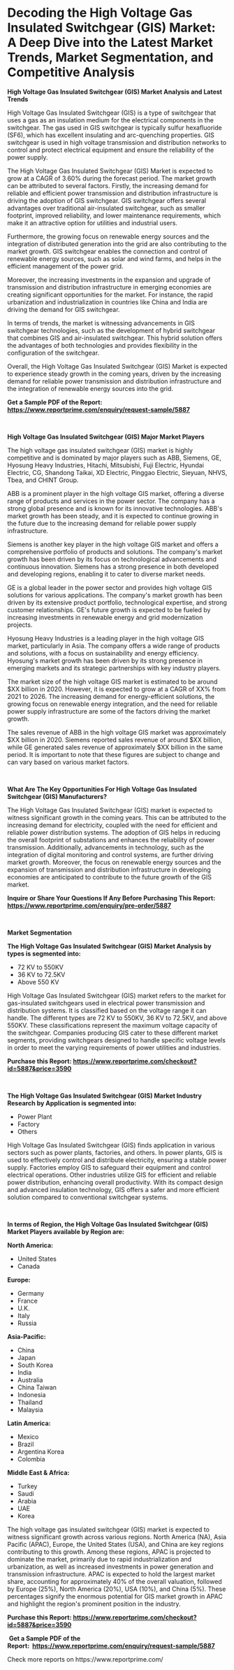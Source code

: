 <p><h1>Decoding the High Voltage Gas Insulated Switchgear (GIS) Market: A Deep Dive into the Latest Market Trends, Market Segmentation, and Competitive Analysis</h1></p><p><strong>High Voltage Gas Insulated Switchgear (GIS) Market Analysis and Latest Trends</strong></p>
<p><p>High Voltage Gas Insulated Switchgear (GIS) is a type of switchgear that uses a gas as an insulation medium for the electrical components in the switchgear. The gas used in GIS switchgear is typically sulfur hexafluoride (SF6), which has excellent insulating and arc-quenching properties. GIS switchgear is used in high voltage transmission and distribution networks to control and protect electrical equipment and ensure the reliability of the power supply.</p><p>The High Voltage Gas Insulated Switchgear (GIS) Market is expected to grow at a CAGR of 3.60% during the forecast period. The market growth can be attributed to several factors. Firstly, the increasing demand for reliable and efficient power transmission and distribution infrastructure is driving the adoption of GIS switchgear. GIS switchgear offers several advantages over traditional air-insulated switchgear, such as smaller footprint, improved reliability, and lower maintenance requirements, which make it an attractive option for utilities and industrial users.</p><p>Furthermore, the growing focus on renewable energy sources and the integration of distributed generation into the grid are also contributing to the market growth. GIS switchgear enables the connection and control of renewable energy sources, such as solar and wind farms, and helps in the efficient management of the power grid.</p><p>Moreover, the increasing investments in the expansion and upgrade of transmission and distribution infrastructure in emerging economies are creating significant opportunities for the market. For instance, the rapid urbanization and industrialization in countries like China and India are driving the demand for GIS switchgear.</p><p>In terms of trends, the market is witnessing advancements in GIS switchgear technologies, such as the development of hybrid switchgear that combines GIS and air-insulated switchgear. This hybrid solution offers the advantages of both technologies and provides flexibility in the configuration of the switchgear.</p><p>Overall, the High Voltage Gas Insulated Switchgear (GIS) Market is expected to experience steady growth in the coming years, driven by the increasing demand for reliable power transmission and distribution infrastructure and the integration of renewable energy sources into the grid.</p></p>
<p><strong>Get a Sample PDF of the Report:&nbsp; <a href="https://www.reportprime.com/enquiry/request-sample/5887">https://www.reportprime.com/enquiry/request-sample/5887</a></strong></p>
<p>&nbsp;</p>
<p><strong>High Voltage Gas Insulated Switchgear (GIS) Major Market Players</strong></p>
<p><p>The high voltage gas insulated switchgear (GIS) market is highly competitive and is dominated by major players such as ABB, Siemens, GE, Hyosung Heavy Industries, Hitachi, Mitsubishi, Fuji Electric, Hyundai Electric, CG, Shandong Taikai, XD Electric, Pinggao Electric, Sieyuan, NHVS, Tbea, and CHINT Group. </p><p>ABB is a prominent player in the high voltage GIS market, offering a diverse range of products and services in the power sector. The company has a strong global presence and is known for its innovative technologies. ABB's market growth has been steady, and it is expected to continue growing in the future due to the increasing demand for reliable power supply infrastructure.</p><p>Siemens is another key player in the high voltage GIS market and offers a comprehensive portfolio of products and solutions. The company's market growth has been driven by its focus on technological advancements and continuous innovation. Siemens has a strong presence in both developed and developing regions, enabling it to cater to diverse market needs.</p><p>GE is a global leader in the power sector and provides high voltage GIS solutions for various applications. The company's market growth has been driven by its extensive product portfolio, technological expertise, and strong customer relationships. GE's future growth is expected to be fueled by increasing investments in renewable energy and grid modernization projects.</p><p>Hyosung Heavy Industries is a leading player in the high voltage GIS market, particularly in Asia. The company offers a wide range of products and solutions, with a focus on sustainability and energy efficiency. Hyosung's market growth has been driven by its strong presence in emerging markets and its strategic partnerships with key industry players.</p><p>The market size of the high voltage GIS market is estimated to be around $XX billion in 2020. However, it is expected to grow at a CAGR of XX% from 2021 to 2026. The increasing demand for energy-efficient solutions, the growing focus on renewable energy integration, and the need for reliable power supply infrastructure are some of the factors driving the market growth.</p><p>The sales revenue of ABB in the high voltage GIS market was approximately $XX billion in 2020. Siemens reported sales revenue of around $XX billion, while GE generated sales revenue of approximately $XX billion in the same period. It is important to note that these figures are subject to change and can vary based on various market factors.</p></p>
<p>&nbsp;</p>
<p><strong>What Are The Key Opportunities For High Voltage Gas Insulated Switchgear (GIS) Manufacturers?</strong></p>
<p><p>The High Voltage Gas Insulated Switchgear (GIS) market is expected to witness significant growth in the coming years. This can be attributed to the increasing demand for electricity, coupled with the need for efficient and reliable power distribution systems. The adoption of GIS helps in reducing the overall footprint of substations and enhances the reliability of power transmission. Additionally, advancements in technology, such as the integration of digital monitoring and control systems, are further driving market growth. Moreover, the focus on renewable energy sources and the expansion of transmission and distribution infrastructure in developing economies are anticipated to contribute to the future growth of the GIS market.</p></p>
<p><strong>Inquire or Share Your Questions If Any Before Purchasing This Report: <a href="https://www.reportprime.com/enquiry/pre-order/5887">https://www.reportprime.com/enquiry/pre-order/5887</a></strong></p>
<p>&nbsp;</p>
<p><strong>Market Segmentation</strong></p>
<p><strong>The High Voltage Gas Insulated Switchgear (GIS) Market Analysis by types is segmented into:</strong></p>
<p><ul><li>72 KV to 550KV</li><li>36 KV to 72.5KV</li><li>Above 550 KV</li></ul></p>
<p><p>High Voltage Gas Insulated Switchgear (GIS) market refers to the market for gas-insulated switchgears used in electrical power transmission and distribution systems. It is classified based on the voltage range it can handle. The different types are 72 KV to 550KV, 36 KV to 72.5KV, and above 550KV. These classifications represent the maximum voltage capacity of the switchgear. Companies producing GIS cater to these different market segments, providing switchgears designed to handle specific voltage levels in order to meet the varying requirements of power utilities and industries.</p></p>
<p><strong>Purchase this Report:&nbsp;<a href="https://www.reportprime.com/checkout?id=5887&price=3590">https://www.reportprime.com/checkout?id=5887&price=3590</a></strong></p>
<p>&nbsp;</p>
<p><strong>The High Voltage Gas Insulated Switchgear (GIS) Market Industry Research by Application is segmented into:</strong></p>
<p><ul><li>Power Plant</li><li>Factory</li><li>Others</li></ul></p>
<p><p>High Voltage Gas Insulated Switchgear (GIS) finds application in various sectors such as power plants, factories, and others. In power plants, GIS is used to effectively control and distribute electricity, ensuring a stable power supply. Factories employ GIS to safeguard their equipment and control electrical operations. Other industries utilize GIS for efficient and reliable power distribution, enhancing overall productivity. With its compact design and advanced insulation technology, GIS offers a safer and more efficient solution compared to conventional switchgear systems.</p></p>
<p>&nbsp;</p>
<p><strong>In terms of Region, the High Voltage Gas Insulated Switchgear (GIS) Market Players available by Region are:</strong></p>
<p>
    <p> <strong> North America: </strong>
        <ul>
            <li>United States</li>
            <li>Canada</li>
        </ul>
        </p> 
    <p> <strong> Europe: </strong>
        <ul>
            <li>Germany</li>
            <li>France</li>
            <li>U.K.</li>
            <li>Italy</li>
            <li>Russia</li>
        </ul>
        </p> 
    <p> <strong> Asia-Pacific: </strong>
        <ul>
            <li>China</li>
            <li>Japan</li>
            <li>South Korea</li>
            <li>India</li>
            <li>Australia</li>
            <li>China Taiwan</li>
            <li>Indonesia</li>
            <li>Thailand</li>
            <li>Malaysia</li>
        </ul>
        </p> 
    <p> <strong> Latin America: </strong>
        <ul>
            <li>Mexico</li>
            <li>Brazil</li>
            <li>Argentina Korea</li>
            <li>Colombia</li>
        </ul>
        </p> 
    <p> <strong> Middle East & Africa: </strong>
        <ul>
            <li>Turkey</li>
            <li>Saudi</li>
            <li>Arabia</li>
            <li>UAE</li>
            <li>Korea</li>
        </ul>
    </p>
    </p>
<p><p>The high voltage gas insulated switchgear (GIS) market is expected to witness significant growth across various regions. North America (NA), Asia Pacific (APAC), Europe, the United States (USA), and China are key regions contributing to this growth. Among these regions, APAC is projected to dominate the market, primarily due to rapid industrialization and urbanization, as well as increased investments in power generation and transmission infrastructure. APAC is expected to hold the largest market share, accounting for approximately 40% of the overall valuation, followed by Europe (25%), North America (20%), USA (10%), and China (5%). These percentages signify the enormous potential for GIS market growth in APAC and highlight the region's prominent position in the industry.</p></p>
<p><strong>Purchase this Report: <a href="https://www.reportprime.com/checkout?id=5887&price=3590">https://www.reportprime.com/checkout?id=5887&price=3590</a></strong></p>
<p>&nbsp;<strong>Get a Sample PDF of the Report:&nbsp;&nbsp;<a href="https://www.reportprime.com/enquiry/request-sample/5887">https://www.reportprime.com/enquiry/request-sample/5887</a></strong></p>
<p><strong></strong></p>
<p>Check more reports on https://www.reportprime.com/</p>